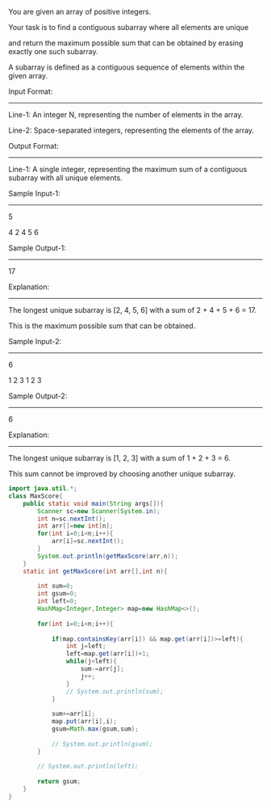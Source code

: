 You are given an array of positive integers.

Your task is to find a contiguous subarray where all elements are unique

and return the maximum possible sum that can be obtained by erasing exactly one such subarray.

  

A subarray is defined as a contiguous sequence of elements within the given array.

  

Input Format:

-------------

Line-1: An integer N, representing the number of elements in the array.

Line-2: Space-separated integers, representing the elements of the array.

  

Output Format:

--------------

Line-1: A single integer, representing the maximum sum of a contiguous subarray with all unique elements.

  

Sample Input-1:

---------------

5

4 2 4 5 6

  

Sample Output-1:

----------------

17

  

Explanation:

-------------

The longest unique subarray is [2, 4, 5, 6] with a sum of 2 + 4 + 5 + 6 = 17.

This is the maximum possible sum that can be obtained.

  
  

Sample Input-2:

---------------

6

1 2 3 1 2 3

  

Sample Output-2:

----------------

6

  
  

Explanation:

------------

The longest unique subarray is [1, 2, 3] with a sum of 1 + 2 + 3 = 6.

This sum cannot be improved by choosing another unique subarray.

```java
import java.util.*;
class MaxScore{
    public static void main(String args[]){
        Scanner sc=new Scanner(System.in);
        int n=sc.nextInt();
        int arr[]=new int[n];
        for(int i=0;i<n;i++){
            arr[i]=sc.nextInt();
        }
        System.out.println(getMaxScore(arr,n));
    }
    static int getMaxScore(int arr[],int n){
        
        int sum=0;
        int gsum=0;
        int left=0;
        HashMap<Integer,Integer> map=new HashMap<>();
        
        for(int i=0;i<n;i++){
            
            if(map.containsKey(arr[i]) && map.get(arr[i])>=left){
                int j=left;
                left=map.get(arr[i])+1;
                while(j<left){
                    sum-=arr[j];
                    j++;
                }
                // System.out.println(sum);
            }
            
            sum+=arr[i];
            map.put(arr[i],i);
            gsum=Math.max(gsum,sum);
            
            // System.out.println(gsum);
        }
        
        // System.out.println(left);
        
        return gsum;
    }
}
```